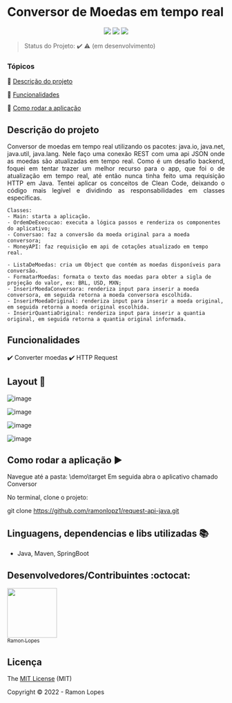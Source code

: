 
<h1>Conversor de Moedas em tempo real</h1> 



<p align="center">
    <img src="http://img.shields.io/static/v1?label=License&message=MIT&color=green&style=for-the-badge"/>
    <img src="http://img.shields.io/static/v1?label=STATUS&message=EM%20DESENVOLVIMENTO&color=RED&style=for-the-badge"/>
    <img src="http://img.shields.io/static/v1?label=STATUS&message=CONCLUIDO&color=GREEN&style=for-the-badge"/>
</p>

> Status do Projeto: :heavy_check_mark: :warning: (em desenvolvimento)

### Tópicos 

:small_blue_diamond: [Descrição do projeto](#descrição-do-projeto)

:small_blue_diamond: [Funcionalidades](#funcionalidades)

:small_blue_diamond: [Como rodar a aplicação](#como-rodar-a-aplicação-arrow_forward)
 

## Descrição do projeto 

<p align="justify">
  Conversor de moedas em tempo real utilizando os pacotes: java.io, java.net, java.util, java.lang.
  Nele faço uma conexão REST com uma api JSON onde as moedas são atualizadas em tempo real.
  Como é um desafio backend, foquei em tentar trazer um melhor recurso para o app, que foi o de atualização em tempo real, 
  até então nunca tinha feito uma requisição HTTP em Java. Tentei aplicar os conceitos de Clean Code, deixando
  o código mais legível e dividindo as responsabilidades em classes específicas.
    
    Classes:
    - Main: starta a aplicação.
    - OrdemDeExecucao: executa a lógica passos e renderiza os componentes do aplicativo;
    - Conversao: faz a conversão da moeda original para a moeda conversora;
    - MoneyAPI: faz requisição em api de cotações atualizado em tempo real.

    - ListaDeMoedas: cria um Object que contém as moedas disponíveis para conversão.
    - FormatarMoedas: formata o texto das moedas para obter a sigla de projeção do valor, ex: BRL, USD, MXN;
    - InserirMoedaConversora: renderiza input para inserir a moeda conversora, em seguida retorna a moeda conversora escolhida.
    - InserirMoedaOriginal: renderiza input para inserir a moeda original, em seguida retorna a moeda original escolhida.
    - InserirQuantiaOriginal: renderiza input para inserir a quantia original, em seguida retorna a quantia original informada.
</p>

## Funcionalidades

:heavy_check_mark: Converter moedas 
:heavy_check_mark: HTTP Request

## Layout :dash:

![image](https://user-images.githubusercontent.com/73000131/172507831-c9cb516b-06c6-4cf6-aa0a-af8b02e38ea3.png)

![image](https://user-images.githubusercontent.com/73000131/172507851-6d74bd1f-a707-4938-8d00-687cb68e4ee6.png)

![image](https://user-images.githubusercontent.com/73000131/172507862-031424aa-0a25-4b31-9b1a-8e2a7bf55124.png)

![image](https://user-images.githubusercontent.com/73000131/172507875-e985f7df-8c46-44d6-a016-d6d22fab23ba.png)


## Como rodar a aplicação :arrow_forward:

Navegue até a pasta: \demo\target
Em seguida abra o aplicativo chamado Conversor

No terminal, clone o projeto: 

git clone https://github.com/ramonlopz1/request-api-java.git

## Linguagens, dependencias e libs utilizadas :books:

- Java, Maven, SpringBoot

## Desenvolvedores/Contribuintes :octocat:


[<img src="https://avatars.githubusercontent.com/u/73000131?s=400&u=8e56b5ebae13e70129e5b740440beef8a08a0b36&v=4" width=115><br><sub>Ramon Lopes</sub>](https://github.com/settings/profile)

## Licença 

The [MIT License]() (MIT)

Copyright :copyright: 2022 - Ramon Lopes
